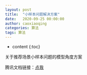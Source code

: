 ```yaml
---
layout: post
title:  "小样本问题解决方案"
date:   2020-09-25 00:00:00
author: caoxiaoqing
categories: 算法
tags: 算法
---
```


* content
{:toc}

关于推荐场景小样本问题的模型角度方案

腾讯文档链接：[点我](https://docs.qq.com/doc/DRHlteHNYeXpBZm9Q)


